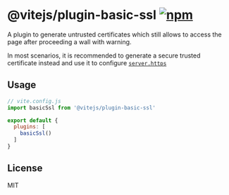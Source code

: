 # @vitejs/plugin-basic-ssl [![npm](https://img.shields.io/npm/v/@vitejs/plugin-basic-ssl.svg)](https://npmjs.com/package/@vitejs/plugin-basic-ssl)

A plugin to generate untrusted certificates which still allows to access the page after proceeding a wall with warning.

In most scenarios, it is recommended to generate a secure trusted certificate instead and use it to configure [`server.https`](https://vitejs.dev/config/server-options.html#server-https)

## Usage

```js
// vite.config.js
import basicSsl from '@vitejs/plugin-basic-ssl'

export default {
  plugins: [
    basicSsl()
  ]
}
```

## License

MIT
